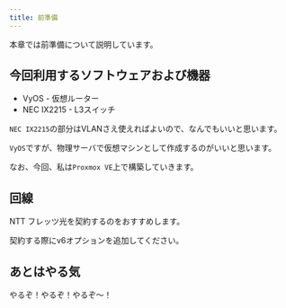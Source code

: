 ```yaml
---
title: 前準備
---
```


本章では前準備について説明しています。

## 今回利用するソフトウェアおよび機器
- VyOS - 仮想ルーター
- NEC IX2215 - L3スイッチ

`NEC IX2215`の部分はVLANさえ使えればよいので、なんでもいいと思います。

`VyOS`ですが、物理サーバで仮想マシンとして作成するのがいいと思います。

なお、今回、私は`Proxmox VE`上で構築していきます。

## 回線
NTT フレッツ光を契約するのをおすすめします。

契約する際にv6オプションを追加してください。

## あとはやる気
やるぞ！やるぞ！やるぞ～！